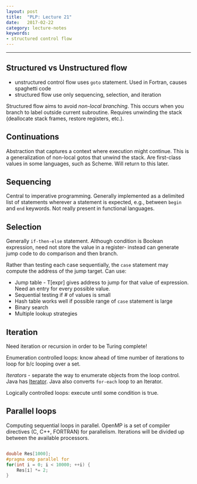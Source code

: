 ```yaml
---
layout: post
title:  "PLP: Lecture 21"
date:   2017-02-22
category: lecture-notes
keywords:
- structured control flow
---
```

---
## Structured vs Unstructured flow

* unstructured control flow uses `goto` statement. Used in Fortran, causes spaghetti code
* structured flow use only sequencing, selection, and iteration 

Structured flow aims to avoid *non-local branching*. This occurs when you branch to label outside current subroutine. Requires unwinding the stack (deallocate stack frames, restore registers, etc.). 

## Continuations

Abstraction that captures a context where execution might continue. This is a generalization of non-local gotos that unwind the stack. Are first-class values in some languages, such as Scheme. Will return to this later.

## Sequencing

Central to imperative programming. Generally implemented as a delimited list of statements wherever a statement is expected, e.g., between `begin` and `end` keywords. Not really present in functional languages. 

## Selection

Generally `if-then-else` statement. Although condition is Boolean expression, need not store the value in a register- instead can generate jump code to do comparison and then branch.

Rather than testing each case sequentially, the `case` statement may compute the address of the jump target. Can use:

* Jump table - T[expr] gives address to jump for that value of expression. Need an entry for every possible value.
* Sequential testing if # of values is small
* Hash table works well if possible range of `case` statement is large
* Binary search
* Multiple lookup strategies

## Iteration

Need iteration or recursion in order to be Turing complete! 

Enumeration controlled loops: know ahead of time number of iterations to loop for b/c looping over a set.

*Iterators* - separate the way to enumerate objects from the loop control. Java has [Iterator](https://docs.oracle.com/javase/8/docs/api/java/util/Iterator.html). Java also converts `for-each` loop to an Iterator. 

Logically controlled loops: execute until some condition is true. 

## Parallel loops

Computing sequential loops in parallel. OpenMP is a set of compiler directives (C, C++, FORTRAN) for parallelism. Iterations will be divided up between the available processors. 

```C++

double Res[1000];
#pragma omp parallel for
for(int i = 0; i < 10000; ++i) {
	Res[i] *= 2;
}
```